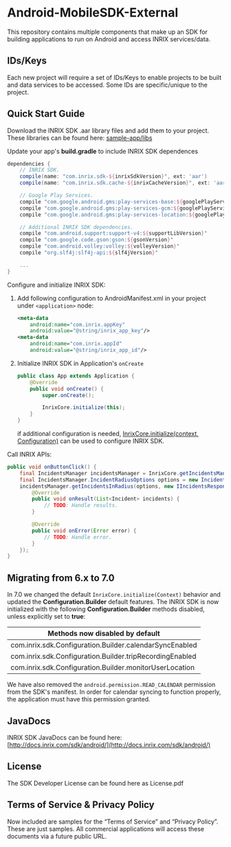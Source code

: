 Android-MobileSDK-External
==========================

This repository contains multiple components that make up an SDK for building
applications to run on Android and access INRIX services/data.  

IDs/Keys
-------
Each new project will require a set of IDs/Keys to enable projects to be built and data services to be accessed.  Some IDs are specific/unique to the project.

Quick Start Guide
-------

Download the INRIX SDK .aar library files and add them to your project. These libraries can be found here: [sample-app/libs](sample-app/libs) 

Update your app's **build.gradle** to include INRIX SDK dependences

```groovy
dependencies {
    // INRIX SDK.
    compile(name: "com.inrix.sdk-${inrixSdkVersion}", ext: 'aar')
    compile(name: "com.inrix.sdk.cache-${inrixCacheVersion}", ext: 'aar')

    // Google Play Services.
    compile "com.google.android.gms:play-services-base:${googlePlayServicesVersion}"
    compile "com.google.android.gms:play-services-gcm:${googlePlayServicesVersion}"
    compile "com.google.android.gms:play-services-location:${googlePlayServicesVersion}"

    // Additional INRIX SDK dependencies.
    compile "com.android.support:support-v4:${supportLibVersion}"
    compile "com.google.code.gson:gson:${gsonVersion}"
    compile "com.android.volley:volley:${volleyVersion}"
    compile "org.slf4j:slf4j-api:${slf4jVersion}"

	...
}

```

Configure and initialize INRIX SDK:

1. Add following configuration to AndroidManifest.xml in your project under `<application>` node: 

	```xml
	<meta-data
	    android:name="com.inrix.appKey"
	    android:value="@string/inrix_app_key"/>
	<meta-data
	    android:name="com.inrix.appId"
	    android:value="@string/inrix_app_id"/>
	```

2. Initialize INRIX SDK in Application's `onCreate`

	```java
	public class App extends Application {
	    @Override
	    public void onCreate() {
	        super.onCreate();
	
	        InrixCore.initialize(this);
	    }
	}
	```
	if additional configuration is needed, [InrixCore.initialize(context, Configuration)](http://inrix.github.io/Android-MobileSDK-External/com/inrix/sdk/InrixCore.html#initialize(android.content.Context%2C%20com.inrix.sdk.Configuration)) can be used to configure INRIX SDK.

Call INRIX APIs:

```java
public void onButtonClick() {
    final IncidentsManager incidentsManager = InrixCore.getIncidentsManager();
    final IncidentsManager.IncidentRadiusOptions options = new IncidentRadiusOptions(new GeoPoint(47, -122), 500);
    incidentsManager.getIncidentsInRadius(options, new IIncidentsResponseListener() {
        @Override
        public void onResult(List<Incident> incidents) {
            // TODO: Handle results.
        }

        @Override
        public void onError(Error error) {
            // TODO: Handle error.
        }
    });
}
```

Migrating from 6.x to 7.0
-------------------------

In 7.0 we changed the default `InrixCore.initialize(Context)` behavior and updated the **Configuration.Builder** default features. The INRIX SDK is now initialized with the following **Configuration.Builder** methods disabled, unless explicitly set to **true**:

| Methods now disabled by default |
| --- |
| com.inrix.sdk.Configuration.Builder.calendarSyncEnabled |
| com.inrix.sdk.Configuration.Builder.tripRecordingEnabled |
| com.inrix.sdk.Configuration.Builder.monitorUserLocation |

We have also removed the `android.permission.READ_CALENDAR` permission from the SDK's manifest. In order for calendar syncing to function properly, the application must have this permission granted.

JavaDocs
-------

INRIX SDK JavaDocs can be found here: [http://docs.inrix.com/sdk/android/](http://docs.inrix.com/sdk/android/)

License
-------

The SDK Developer License can be found here as License.pdf

Terms of Service & Privacy Policy
-------

Now included are samples for the “Terms of Service” and “Privacy Policy”.  These are just samples.  All commercial applications will access these documents via a future public URL.
